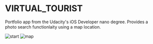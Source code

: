 # VIRTUAL_TOURIST
Portfolio app from the Udacity's iOS Developer nano degree. Provides a photo search functionlaity using a map location.


![start](https://user-images.githubusercontent.com/26104783/28954275-50171a7c-789b-11e7-8320-35ba96231f67.png)
![map](https://user-images.githubusercontent.com/26104783/28954280-597d0d88-789b-11e7-8a8e-2cd37cc5ffb3.png)
